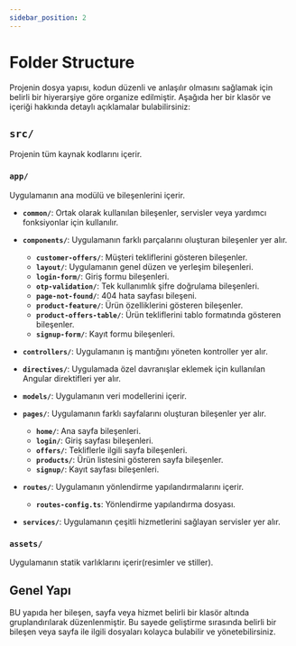 ```yaml
---
sidebar_position: 2
---
```


# Folder Structure

Projenin dosya yapısı, kodun düzenli ve anlaşılır olmasını sağlamak için belirli bir hiyerarşiye göre organize edilmiştir. Aşağıda her bir klasör ve içeriği hakkında detaylı açıklamalar bulabilirsiniz:

## `src/`
Projenin tüm kaynak kodlarını içerir.

### `app/`
Uygulamanın ana modülü ve bileşenlerini içerir.

- **`common/`**: Ortak olarak kullanılan bileşenler, servisler veya yardımcı fonksiyonlar için kullanılır.

- **`components/`**: Uygulamanın farklı parçalarını oluşturan bileşenler yer alır.
    - **`customer-offers/`**: Müşteri tekliflerini gösteren bileşenler.
    - **`layout/`**: Uygulamanın genel düzen ve yerleşim bileşenleri.
    - **`login-form/`**: Giriş formu bileşenleri.
    - **`otp-validation/`**: Tek kullanımlık şifre doğrulama bileşenleri.
    - **`page-not-found/`**: 404 hata sayfası bileşeni.
    - **`product-feature/`**: Ürün özelliklerini gösteren bileşenler.
    - **`product-offers-table/`**: Ürün tekliflerini tablo formatında gösteren bileşenler.
    - **`signup-form/`**: Kayıt formu bileşenleri.

- **`controllers/`**: Uygulamanın iş mantığını yöneten kontroller yer alır.

- **`directives/`**: Uygulamada özel davranışlar eklemek için kullanılan Angular direktifleri yer alır.

- **`models/`**: Uygulamanın veri modellerini içerir.

- **`pages/`**: Uygulamanın farklı sayfalarını oluşturan bileşenler yer alır.
    - **`home/`**: Ana sayfa bileşenleri.
    - **`login/`**: Giriş sayfası bileşenleri.
    - **`offers/`**: Tekliflerle ilgili sayfa bileşenleri.
    - **`products/`**: Ürün listesini gösteren sayfa bileşenler.
    - **`signup/`**: Kayıt sayfası bileşenleri.

- **`routes/`**: Uygulamanın yönlendirme yapılandırmalarını içerir.
    - **`routes-config.ts`**: Yönlendirme yapılandırma dosyası.

- **`services/`**: Uygulamanın çeşitli hizmetlerini sağlayan servisler yer alır.

### `assets/` 
Uygulamanın statik varlıklarını içerir(resimler ve stiller).

## Genel Yapı
BU yapıda her bileşen, sayfa veya hizmet belirli bir klasör altında gruplandırılarak düzenlenmiştir. Bu sayede geliştirme sırasında belirli bir bileşen veya sayfa ile ilgili dosyaları kolayca bulabilir ve yönetebilirsiniz.
